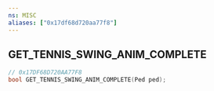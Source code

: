 ```yaml
---
ns: MISC
aliases: ["0x17df68d720aa77f8"]
---
```

## GET_TENNIS_SWING_ANIM_COMPLETE

```c
// 0x17DF68D720AA77F8
bool GET_TENNIS_SWING_ANIM_COMPLETE(Ped ped);
```
